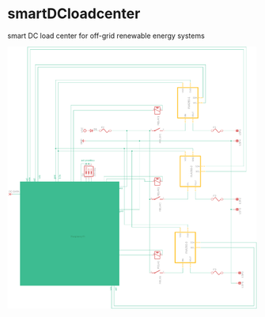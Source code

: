 # smartDCloadcenter
smart DC load center for off-grid renewable energy systems


<img src="schematic/schematic-sept29.png">